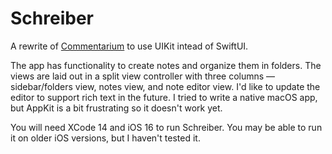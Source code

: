 # Schreiber

A rewrite of [Commentarium](https://github.com/Arvonit/Commentarium) to use UIKit intead of 
SwiftUI.

The app has functionality to create notes and organize them in folders. The views are laid out
in a split view controller with three columns — sidebar/folders view, notes view, and note editor
view. I'd like to update the editor to support rich text in the future. I tried to write a 
native macOS app, but AppKit is a bit frustrating so it doesn't work yet.

You will need XCode 14 and iOS 16 to run Schreiber. You may be able to run it on older iOS 
versions, but I haven't tested it.
